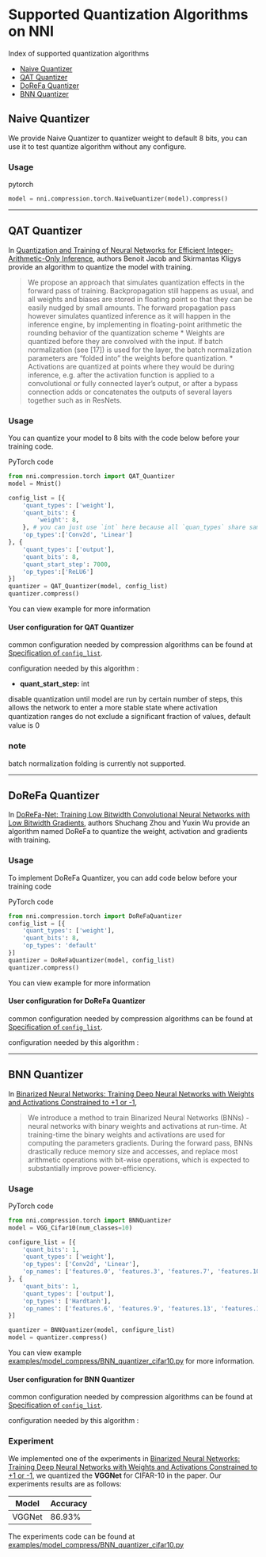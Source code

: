 # Supported Quantization Algorithms on NNI

Index of supported quantization algorithms
* [Naive Quantizer](#naive-quantizer)
* [QAT Quantizer](#qat-quantizer)
* [DoReFa Quantizer](#dorefa-quantizer)
* [BNN Quantizer](#bnn-quantizer)

## Naive Quantizer

We provide Naive Quantizer to quantizer weight to default 8 bits, you can use it to test quantize algorithm without any configure.

### Usage
pytorch
```python 
model = nni.compression.torch.NaiveQuantizer(model).compress()
```

***

## QAT Quantizer
In [Quantization and Training of Neural Networks for Efficient Integer-Arithmetic-Only Inference](http://openaccess.thecvf.com/content_cvpr_2018/papers/Jacob_Quantization_and_Training_CVPR_2018_paper.pdf), authors Benoit Jacob and Skirmantas Kligys provide an algorithm to quantize the model with training.
> We propose an approach that simulates quantization effects in the forward pass of training. Backpropagation still happens as usual, and all weights and biases are stored in floating point so that they can be easily nudged by small amounts. The forward propagation pass however simulates quantized inference as it will happen in the inference engine, by implementing in floating-point arithmetic the rounding behavior of the quantization scheme * Weights are quantized before they are convolved with the input. If batch normalization (see [17]) is used for the layer, the batch normalization parameters are “folded into” the weights before quantization. * Activations are quantized at points where they would be during inference, e.g. after the activation function is applied to a convolutional or fully connected layer’s output, or after a bypass connection adds or concatenates the outputs of several layers together such as in ResNets.


### Usage
You can quantize your model to 8 bits with the code below before your training code.

PyTorch code
```python
from nni.compression.torch import QAT_Quantizer
model = Mnist()

config_list = [{
    'quant_types': ['weight'],
    'quant_bits': {
        'weight': 8,
    }, # you can just use `int` here because all `quan_types` share same bits length, see config for `ReLu6` below.
    'op_types':['Conv2d', 'Linear']
}, {
    'quant_types': ['output'],
    'quant_bits': 8,
    'quant_start_step': 7000,
    'op_types':['ReLU6']
}]
quantizer = QAT_Quantizer(model, config_list)
quantizer.compress()
```

You can view example for more information

#### User configuration for QAT Quantizer

common configuration needed by compression algorithms can be found at [Specification of `config_list`](./QuickStart.md).

configuration needed by this algorithm :

* **quant_start_step:** int

disable quantization until model are run by certain number of steps, this allows the network to enter a more stable state where activation quantization ranges do not exclude a signiﬁcant fraction of values, default value is 0

### note

batch normalization folding is currently not supported.

***

## DoReFa Quantizer

In [DoReFa-Net: Training Low Bitwidth Convolutional Neural Networks with Low Bitwidth Gradients](https://arxiv.org/abs/1606.06160), authors Shuchang Zhou and Yuxin Wu provide an algorithm named DoReFa to quantize the weight, activation and gradients with training.

### Usage

To implement DoReFa Quantizer, you can add code below before your training code

PyTorch code
```python
from nni.compression.torch import DoReFaQuantizer
config_list = [{ 
    'quant_types': ['weight'],
    'quant_bits': 8, 
    'op_types': 'default' 
}]
quantizer = DoReFaQuantizer(model, config_list)
quantizer.compress()
```

You can view example for more information

#### User configuration for DoReFa Quantizer

common configuration needed by compression algorithms can be found at [Specification of `config_list`](./QuickStart.md).

configuration needed by this algorithm :

***

## BNN Quantizer

In [Binarized Neural Networks: Training Deep Neural Networks with Weights and Activations Constrained to +1 or -1](https://arxiv.org/abs/1602.02830),
> We introduce a method to train Binarized Neural Networks (BNNs) - neural networks with binary weights and activations at run-time. At training-time the binary weights and activations are used for computing the parameters gradients. During the forward pass, BNNs drastically reduce memory size and accesses, and replace most arithmetic operations with bit-wise operations, which is expected to substantially improve power-efficiency.


### Usage

PyTorch code
```python
from nni.compression.torch import BNNQuantizer
model = VGG_Cifar10(num_classes=10)

configure_list = [{
    'quant_bits': 1,
    'quant_types': ['weight'],
    'op_types': ['Conv2d', 'Linear'],
    'op_names': ['features.0', 'features.3', 'features.7', 'features.10', 'features.14', 'features.17', 'classifier.0', 'classifier.3']
}, {
    'quant_bits': 1,
    'quant_types': ['output'],
    'op_types': ['Hardtanh'],
    'op_names': ['features.6', 'features.9', 'features.13', 'features.16', 'features.20', 'classifier.2', 'classifier.5']
}]

quantizer = BNNQuantizer(model, configure_list)
model = quantizer.compress()
```

You can view example [examples/model_compress/BNN_quantizer_cifar10.py](https://github.com/microsoft/nni/tree/v1.9/examples/model_compress/BNN_quantizer_cifar10.py) for more information.

#### User configuration for BNN Quantizer

common configuration needed by compression algorithms can be found at [Specification of `config_list`](./QuickStart.md).

configuration needed by this algorithm :

### Experiment

We implemented one of the experiments in [Binarized Neural Networks: Training Deep Neural Networks with Weights and Activations Constrained to +1 or -1](https://arxiv.org/abs/1602.02830), we quantized the **VGGNet** for CIFAR-10 in the paper. Our experiments results are as follows:

| Model  | Accuracy |
| ------ | -------- |
| VGGNet | 86.93%   |


The experiments code can be found at [examples/model_compress/BNN_quantizer_cifar10.py](https://github.com/microsoft/nni/tree/v1.9/examples/model_compress/BNN_quantizer_cifar10.py) 